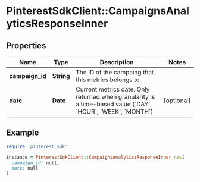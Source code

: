 # PinterestSdkClient::CampaignsAnalyticsResponseInner

## Properties

| Name | Type | Description | Notes |
| ---- | ---- | ----------- | ----- |
| **campaign_id** | **String** | The ID of the campaing that this metrics belongs to. |  |
| **date** | **Date** | Current metrics date. Only returned when granularity is a time-based value (&#x60;DAY&#x60;, &#x60;HOUR&#x60;, &#x60;WEEK&#x60;, &#x60;MONTH&#x60;) | [optional] |

## Example

```ruby
require 'pinterest_sdk'

instance = PinterestSdkClient::CampaignsAnalyticsResponseInner.new(
  campaign_id: null,
  date: null
)
```

